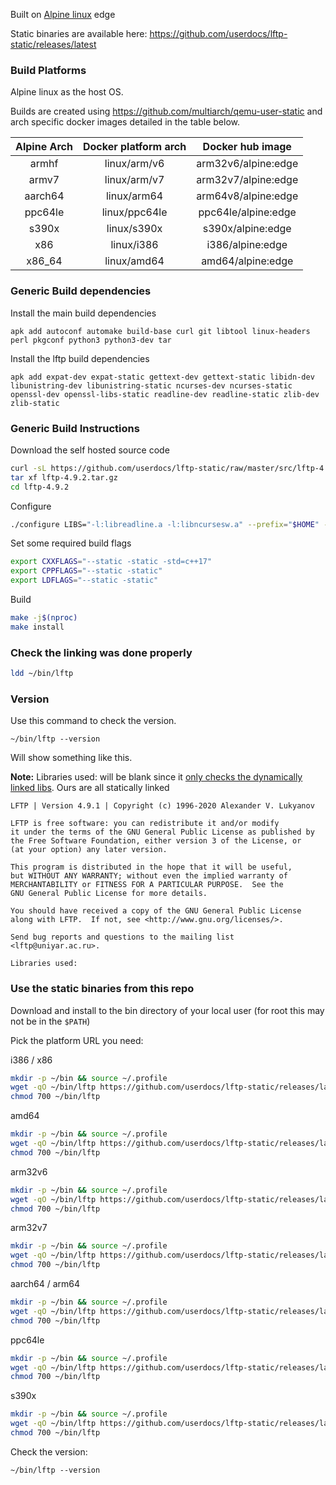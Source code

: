 
Built on [Alpine linux](https://alpinelinux.org) edge

Static binaries are available here: https://github.com/userdocs/lftp-static/releases/latest

### Build Platforms

Alpine linux as the host OS.

Builds are created using https://github.com/multiarch/qemu-user-static and arch specific docker images detailed in the table below.

| Alpine Arch | Docker platform arch |  Docker hub image   |
| :---------: | :------------------: | :-----------------: |
|    armhf    |     linux/arm/v6     | arm32v6/alpine:edge |
|    armv7    |     linux/arm/v7     | arm32v7/alpine:edge |
|   aarch64   |     linux/arm64      | arm64v8/alpine:edge |
|   ppc64le   |    linux/ppc64le     | ppc64le/alpine:edge |
|    s390x    |     linux/s390x      |  s390x/alpine:edge  |
|     x86     |      linux/i386      |  i386/alpine:edge   |
|   x86_64    |     linux/amd64      |  amd64/alpine:edge  |

### Generic Build dependencies

Install the main build dependencies

~~~
apk add autoconf automake build-base curl git libtool linux-headers perl pkgconf python3 python3-dev tar
~~~

Install the lftp build dependencies

~~~
apk add expat-dev expat-static gettext-dev gettext-static libidn-dev libunistring-dev libunistring-static ncurses-dev ncurses-static openssl-dev openssl-libs-static readline-dev readline-static zlib-dev zlib-static
~~~

### Generic Build Instructions

Download the self hosted source code

```bash
curl -sL https://github.com/userdocs/lftp-static/raw/master/src/lftp-4.9.2.tar.gz -o lftp-4.9.2.tar.gz
tar xf lftp-4.9.2.tar.gz
cd lftp-4.9.2
```

Configure

```bash
./configure LIBS="-l:libreadline.a -l:libncursesw.a" --prefix="$HOME" --with-openssl --without-gnutls --enable-static --enable-threads=posix
```

Set some required build flags

```bash
export CXXFLAGS="--static -static -std=c++17"
export CPPFLAGS="--static -static"
export LDFLAGS="--static -static"
```

Build

```bash
make -j$(nproc)
make install
```

### Check the linking was done properly

```bash
ldd ~/bin/lftp
```

### Version

Use this command to check the version.

~~~
~/bin/lftp --version
~~~

Will show something like this.

**Note:** Libraries used: will be blank since it [only checks the dynamically linked libs](https://github.com/lavv17/lftp/issues/569). Ours are all statically linked

~~~
LFTP | Version 4.9.1 | Copyright (c) 1996-2020 Alexander V. Lukyanov

LFTP is free software: you can redistribute it and/or modify
it under the terms of the GNU General Public License as published by
the Free Software Foundation, either version 3 of the License, or
(at your option) any later version.

This program is distributed in the hope that it will be useful,
but WITHOUT ANY WARRANTY; without even the implied warranty of
MERCHANTABILITY or FITNESS FOR A PARTICULAR PURPOSE.  See the
GNU General Public License for more details.

You should have received a copy of the GNU General Public License
along with LFTP.  If not, see <http://www.gnu.org/licenses/>.

Send bug reports and questions to the mailing list <lftp@uniyar.ac.ru>.

Libraries used:
~~~

### Use the static binaries from this repo

Download and install to the bin directory of your local user (for root this may not be in the `$PATH`)

Pick the platform URL you need:

i386 / x86

```bash
mkdir -p ~/bin && source ~/.profile
wget -qO ~/bin/lftp https://github.com/userdocs/lftp-static/releases/latest/download/lftp-i386
chmod 700 ~/bin/lftp
```

amd64

```bash
mkdir -p ~/bin && source ~/.profile
wget -qO ~/bin/lftp https://github.com/userdocs/lftp-static/releases/latest/download/lftp-amd64
chmod 700 ~/bin/lftp
```

arm32v6

```bash
mkdir -p ~/bin && source ~/.profile
wget -qO ~/bin/lftp https://github.com/userdocs/lftp-static/releases/latest/download/lftp-arm32v6
chmod 700 ~/bin/lftp
```

arm32v7

```bash
mkdir -p ~/bin && source ~/.profile
wget -qO ~/bin/lftp https://github.com/userdocs/lftp-static/releases/latest/download/lftp-arm32v7
chmod 700 ~/bin/lftp
```

aarch64 / arm64

```bash
mkdir -p ~/bin && source ~/.profile
wget -qO ~/bin/lftp https://github.com/userdocs/lftp-static/releases/latest/download/lftp-arm64v8
chmod 700 ~/bin/lftp
```

ppc64le

```bash
mkdir -p ~/bin && source ~/.profile
wget -qO ~/bin/lftp https://github.com/userdocs/lftp-static/releases/latest/download/lftp-ppc64le
chmod 700 ~/bin/lftp
```

s390x

```bash
mkdir -p ~/bin && source ~/.profile
wget -qO ~/bin/lftp https://github.com/userdocs/lftp-static/releases/latest/download/lftp-s390x
chmod 700 ~/bin/lftp
```

Check the version:

~~~
~/bin/lftp --version
~~~